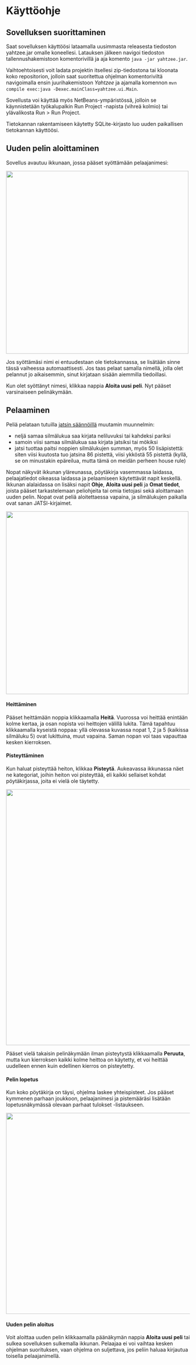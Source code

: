 # Käyttöohje

## Sovelluksen suorittaminen

Saat sovelluksen käyttöösi lataamalla uusimmasta releasesta tiedoston yahtzee.jar omalle koneellesi. Latauksen jälkeen navigoi tiedoston tallennushakemistoon komentorivillä ja aja komento `java -jar yahtzee.jar`.

Vaihtoehtoisesti voit ladata projektin itsellesi zip-tiedostona tai kloonata koko repositorion, jolloin saat suoritettua ohjelman komentoriviltä navigoimalla ensin juurihakemistoon _Yahtzee_ ja ajamalla komennon `mvn compile exec:java -Dexec.mainClass=yahtzee.ui.Main`.

Sovellusta voi käyttää myös NetBeans-ympäristössä, jolloin se käynnistetään työkalupalkin Run Project -napista (vihreä kolmio) tai ylävalikosta Run > Run Project.

Tietokannan rakentamiseen käytetty SQLite-kirjasto luo uuden paikallisen tietokannan käyttöösi.

## Uuden pelin aloittaminen

Sovellus avautuu ikkunaan, jossa pääset syöttämään pelaajanimesi:

<img src="https://github.com/jenkarper/YahtzeeDesktop/blob/master/dokumentaatio/kuvat/gui_avaus.png" width=500>

Jos syöttämäsi nimi ei entuudestaan ole tietokannassa, se lisätään sinne tässä vaiheessa automaattisesti. Jos taas pelaat samalla nimellä, jolla olet pelannut jo aikaisemmin, sinut kirjataan sisään aiemmilla tiedoillasi.

Kun olet syöttänyt nimesi, klikkaa nappia __Aloita uusi peli__. Nyt pääset varsinaiseen pelinäkymään.

## Pelaaminen

Peliä pelataan tutuilla [jatsin säännöillä](https://www.lautapeliopas.fi/saannot/yatzy/) muutamin muunnelmin:

* neljä samaa silmälukua saa kirjata neliluvuksi tai kahdeksi pariksi
* samoin viisi samaa silmälukua saa kirjata jatsiksi tai mökiksi
* jatsi tuottaa paitsi noppien silmälukujen summan, myös 50 lisäpistettä: siten viisi kuutosta tuo jatsina 86 pistettä, viisi ykköstä 55 pistettä (kyllä, se on minustakin epäreilua, mutta tämä on meidän perheen house rule)

Nopat näkyvät ikkunan yläreunassa, pöytäkirja vasemmassa laidassa, pelaajatiedot oikeassa laidassa ja pelaamiseen käytettävät napit keskellä. Ikkunan alalaidassa on lisäksi napit __Ohje__, __Aloita uusi peli__ ja __Omat tiedot__, joista pääset tarkastelemaan peliohjeita tai omia tietojasi sekä aloittamaan uuden pelin. Nopat ovat peliä aloitettaessa vapaina, ja silmälukujen paikalla ovat sanan JATSI-kirjaimet.

<img src="https://github.com/jenkarper/YahtzeeDesktop/blob/master/dokumentaatio/kuvat/gui_peli.png" width=500>

#### Heittäminen

Pääset heittämään noppia klikkaamalla __Heitä__. Vuorossa voi heittää enintään kolme kertaa, ja osan nopista voi heittojen välillä lukita. Tämä tapahtuu klikkaamalla kyseistä noppaa: yllä olevassa kuvassa nopat 1, 2 ja 5 (kaikissa silmäluku 5) ovat lukittuina, muut vapaina. Saman nopan voi taas vapauttaa kesken kierroksen.

#### Pisteyttäminen

Kun haluat pisteyttää heiton, klikkaa __Pisteytä__. Aukeavassa ikkunassa näet ne kategoriat, joihin heiton voi pisteyttää, eli kaikki sellaiset kohdat pöytäkirjassa, joita ei vielä ole täytetty.

<img src="https://github.com/jenkarper/YahtzeeDesktop/blob/master/dokumentaatio/kuvat/gui_pisteytys.png" width=700>

Pääset vielä takaisin pelinäkymään ilman pisteytystä klikkaamalla __Peruuta__, mutta kun kierroksen kaikki kolme heittoa on käytetty, et voi heittää uudelleen ennen kuin edellinen kierros on pisteytetty.

#### Pelin lopetus

Kun koko pöytäkirja on täysi, ohjelma laskee yhteispisteet. Jos pääset kymmenen parhaan joukkoon, pelaajanimesi ja pistemääräsi lisätään lopetusnäkymässä olevaan parhaat tulokset -listaukseen.

<img src="https://github.com/jenkarper/YahtzeeDesktop/blob/master/dokumentaatio/kuvat/gui_loppu.png" width=550>

#### Uuden pelin aloitus

Voit aloittaa uuden pelin klikkaamalla päänäkymän nappia __Aloita uusi peli__ tai sulkea sovelluksen sulkemalla ikkunan. Pelaajaa ei voi vaihtaa kesken ohjelman suorituksen, vaan ohjelma on suljettava, jos peliin haluaa kirjautua toisella pelaajanimellä.
